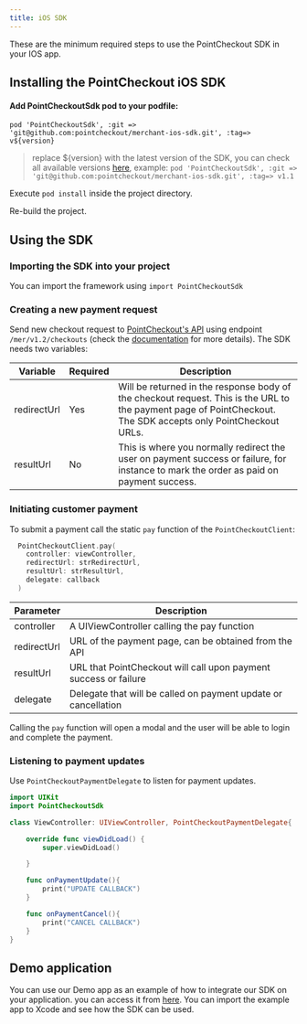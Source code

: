 ```yaml
---
title: iOS SDK
---
```


These are the minimum required steps to use the PointCheckout SDK in your IOS app.

## Installing the PointCheckout iOS SDK

#### Add PointCheckoutSdk pod to your podfile:

 `pod 'PointCheckoutSdk', :git => 'git@github.com:pointcheckout/merchant-ios-sdk.git', :tag=> v${version}`
> replace ${version} with the latest version of the SDK, you can check all available versions [here](https://github.com/pointcheckout/merchant-ios-sdk/releases), example:  `pod 'PointCheckoutSdk', :git => 'git@github.com:pointcheckout/merchant-ios-sdk.git', :tag=> v1.1`

 Execute `pod install` inside the project directory.

 Re-build the project.

## Using the SDK

### Importing the SDK into your project

You can import the framework using `import PointCheckoutSdk`

### Creating a new payment request

Send new checkout request to [PointCheckout's API](https://www.pointcheckout.com/en/developers/api/api-integration) using endpoint `/mer/v1.2/checkouts` (check the [documentation](https://www.pointcheckout.com/en/developers/api/api-integration) for more details). The SDK needs two variables:

| Variable | Required | Description |
|---|---|---|
| redirectUrl | Yes | Will be returned in the response body of the checkout request. This is the URL to the payment page of PointCheckout. The SDK accepts only PointCheckout URLs. |
| resultUrl | No | This is where you normally redirect the user on payment success or failure, for instance to mark the order as paid on payment success.                        |

### Initiating customer payment

To submit a payment call the static `pay` function of the `PointCheckoutClient`:

```swift
  PointCheckoutClient.pay(
    controller: viewController,
    redirectUrl: strRedirectUrl,
    resultUrl: strResultUrl,
    delegate: callback
  )
```

| Parameter   | Description                                                      |
|-------------|------------------------------------------------------------------|
| controller  | A UIViewController calling the pay function                      |
| redirectUrl | URL of the payment page, can be obtained from the API            |
| resultUrl   | URL that PointCheckout will call upon payment success or failure |
| delegate    | Delegate that will be called on payment update or cancellation   |

Calling the `pay` function will open a modal and the user will be able to login and complete the payment.

### Listening to payment updates

Use `PointCheckoutPaymentDelegate` to listen for payment updates.

```swift
import UIKit
import PointCheckoutSdk

class ViewController: UIViewController, PointCheckoutPaymentDelegate{

    override func viewDidLoad() {
        super.viewDidLoad()

    }

    func onPaymentUpdate(){
        print("UPDATE CALLBACK")
    }

    func onPaymentCancel(){
        print("CANCEL CALLBACK")
    }
}
```

## Demo application
You can use our Demo app as an example of how to integrate our SDK on your application. you can access it from [here](https://github.com/pointcheckout/merchant-ios-sdk-demo). You can import the example app to Xcode and see how the SDK can be used.
